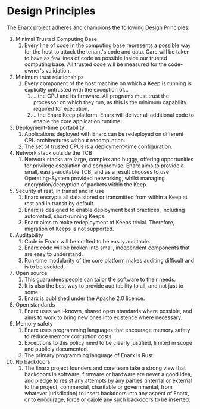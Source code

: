 # Design Principles

The Enarx project adheres and champions the following Design Principles:

1. Minimal Trusted Computing Base
   1. Every line of code in the computing base represents a possible way for the host to attack the tenant's code and data. Care will be taken to have as few lines of code as possible inside our trusted computing base. All trusted code will be measured for the code-owner's validation.
1. Minimum trust relationships
   1. Every component of the host machine on which a Keep is running is explicitly untrusted with the exception of…
      1. …the CPU and its firmware. All programs must trust the processor on which they run, as this is the minimum capability required for execution.
      1. …the Enarx Keep platform. Enarx will deliver all additional code to enable the core application runtime.
1. Deployment-time portability
   1. Applications deployed with Enarx can be redeployed on different CPU architectures without recompilation.
   1. The set of trusted CPUs is a deployment-time configuration.
1. Network stack outside the TCB
   1. Network stacks are large, complex and buggy, offering opportunities for privilege escalation and compromise.  Enarx aims to provide a small, easily-auditable TCB, and as a result chooses to use Operating-System provided networking, whilst managing encryption/decryption of packets within the Keep.
1. Security at rest, in transit and in use
   1. Enarx encrypts all data stored or transmitted from within a Keep at rest and in transit by default.
   1. Enarx is designed to enable deployment best practices, including automated, short-running Keeps.
   1. Enarx aims to make redeployment of Keeps trivial. Therefore, migration of Keeps is not supported.
1. Auditability 
   1. Code in Enarx will be crafted to be easily auditable.
   1. Enarx code will be broken into small, independent components that are easy to understand.
   1. Run-time modularity of the core platform makes auditing difficult and is to be avoided.
1. Open source
   1. This guarantees people can tailor the software to their needs.
   1. It is also the best way to provide auditability to all, and not just to some.
   1. Enarx is published under the Apache 2.0 licence.
1. Open standards 
   1. Enarx uses well-known, shared open standards where possible, and aims to work to bring new ones into existence where necessary.
1. Memory safety
   1. Enarx uses programming languages that encourage memory safety to reduce memory corruption costs.
   1. Exceptions to this policy need to be clearly justified, limited in scope and publicly documented.
   1. The primary programming language of Enarx is Rust.
1. No backdoors
   1. The Enarx project founders and core team take a strong view that backdoors in software, firmware or hardware are never a good idea, and pledge to resist any attempts by any parties (internal or external to the project, commercial, charitable or governmental, from whatever jurisdiction) to insert backdoors into any aspect of Enarx, or to encourage, force or cajole any such backdoors to be inserted.

